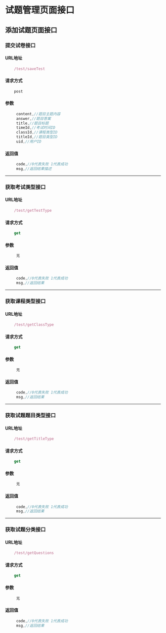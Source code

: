 # 试题管理页面接口
## 添加试题页面接口

### 提交试卷接口

#### URL地址
```js
    /test/saveTest
```
#### 请求方式
```js
    post
```

#### 参数
```js
     content,//题目主题内容
     answer,//题目答案
     title,//题目标题
     timeId,//考试时间ID
     classId,//课程类型ID
     titleId,//题目类型ID
     uid,//用户ID
```
#### 返回值
```js
     code,//0代表失败 1代表成功
     msg,//返回结果描述
```
------------------------------------
### 获取考试类型接口

#### URL地址
```js
    /test/getTestType
```
#### 请求方式
```js
    get
```

#### 参数
```js
     无
```
#### 返回值
```js
     code,//0代表失败 1代表成功
     msg,//返回结果
```
------------------------------------
### 获取课程类型接口

#### URL地址
```js
    /test/getClassType
```
#### 请求方式
```js
    get
```

#### 参数
```js
     无
```
#### 返回值
```js
     code,//0代表失败 1代表成功
     msg,//返回结果
```
------------------------------------
### 获取试题题目类型接口

#### URL地址
```js
    /test/getTitleType
```
#### 请求方式
```js
    get
```

#### 参数
```js
     无
```
#### 返回值
```js
     code,//0代表失败 1代表成功
     msg,//返回结果
```

------------------------------------
### 获取试题分类接口

#### URL地址
```js
    /test/getQuestions
```
#### 请求方式
```js
    get
```

#### 参数
```js
     无
```
#### 返回值
```js
     code,//0代表失败 1代表成功
     msg,//返回结果
```
